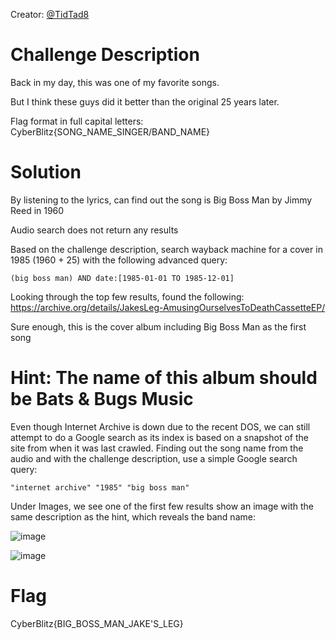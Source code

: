 Creator: <a href="https://github.com/TidTad8">@TidTad8</a>

# Challenge Description
Back in my day, this was one of my favorite songs. 

But I think these guys did it better than the original 25 years later.

Flag format in full capital letters: CyberBlitz{SONG_NAME_SINGER/BAND_NAME}

# Solution
By listening to the lyrics, can find out the song is Big Boss Man by Jimmy Reed in 1960

Audio search does not return any results

Based on the challenge description, search wayback machine for a cover in 1985 (1960 + 25) with the following advanced query:

```(big boss man) AND date:[1985-01-01 TO 1985-12-01]```

Looking through the top few results, found the following: https://archive.org/details/JakesLeg-AmusingOurselvesToDeathCassetteEP/

Sure enough, this is the cover album including Big Boss Man as the first song

# Hint: The name of this album should be Bats & Bugs Music

Even though Internet Archive is down due to the recent DOS, we can still attempt to do a Google search as its index is based on a snapshot of the site from when it was last crawled. Finding out the song name from the audio and with the challenge description, use a simple Google search query:

```"internet archive" "1985" "big boss man"```

Under Images, we see one of the first few results show an image with the same description as the hint, which reveals the band name:

![image](https://github.com/user-attachments/assets/5a82ef18-6d00-46dd-a170-bebb66a09a92)

![image](https://github.com/user-attachments/assets/871dc5d2-3d6e-4991-8803-d7dd0dc95a05)

# Flag
CyberBlitz{BIG_BOSS_MAN_JAKE'S_LEG}
